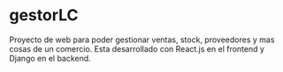 # gestorLC
Proyecto de web para poder gestionar ventas, stock, proveedores y mas cosas de un comercio. Esta desarrollado con React.js en el frontend y Django en el backend.
